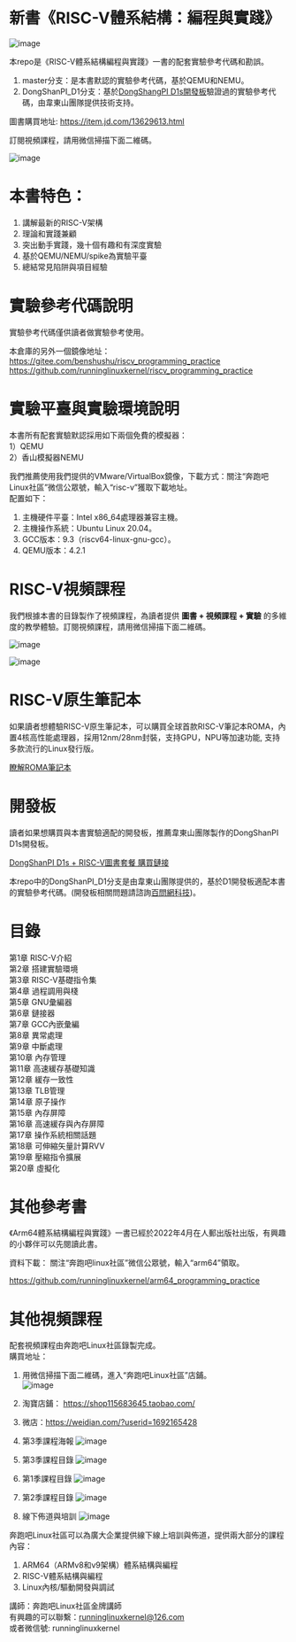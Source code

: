 # 新書《RISC-V體系結構：編程與實踐》

![image](images/risc-v.jpg)

本repo是《RISC-V體系結構編程與實踐》一書的配套實驗參考代碼和勘誤。    
1. master分支：是本書默認的實驗參考代碼，基於QEMU和NEMU。     
2. DongShanPI_D1分支：基於[DongShangPI D1s開發板](https://item.taobao.com/item.htm?&id=695941169493)驗證過的實驗參考代碼，由韋東山團隊提供技術支持。    

圖書購買地址: https://item.jd.com/13629613.html

訂閱視頻課程，請用微信掃描下面二維碼。     

![image](images/RISC-V-course-qrcode.png)

# 本書特色：
1. 講解最新的RISC-V架構
2. 理論和實踐兼顧
3. 突出動手實踐，幾十個有趣和有深度實驗
4. 基於QEMU/NEMU/spike為實驗平臺
5. 總結常見陷阱與項目經驗

# 實驗參考代碼說明

實驗參考代碼僅供讀者做實驗參考使用。

本倉庫的另外一個鏡像地址：    
https://gitee.com/benshushu/riscv_programming_practice    
https://github.com/runninglinuxkernel/riscv_programming_practice   

# 實驗平臺與實驗環境說明

本書所有配套實驗默認採用如下兩個免費的模擬器：      
1）QEMU   
2）香山模擬器NEMU     

我們推薦使用我們提供的VMware/VirtualBox鏡像，下載方式：關注“奔跑吧Linux社區”微信公眾號，輸入“risc-v”獲取下載地址。   
配置如下：
1. 主機硬件平臺：Intel x86_64處理器兼容主機。
2. 主機操作系統：Ubuntu Linux 20.04。
3. GCC版本：9.3（riscv64-linux-gnu-gcc）。
4. QEMU版本：4.2.1

# RISC-V視頻課程

我們根據本書的目錄製作了視頻課程，為讀者提供 **圖書 + 視頻課程 + 實驗** 的多維度的教學體驗。訂閱視頻課程，請用微信掃描下面二維碼。

![image](images/RISC-V-course-qrcode.png)

![image](images/RISC-V-course.png)

#  RISC-V原生筆記本
如果讀者想體驗RISC-V原生筆記本，可以購買全球首款RISC-V筆記本ROMA，內置4核高性能處理器，採用12nm/28nm封裝，支持GPU，NPU等加速功能, 支持多款流行的Linux發行版。

[瞭解ROMA筆記本](https://deepcomputing.io/roma-first-native-riscv-laptop/)


# 開發板
讀者如果想購買與本書實驗適配的開發板，推薦韋東山團隊製作的DongShanPI D1s開發板。 

[DongShanPI D1s + RISC-V圖書套餐 購買鏈接](https://item.taobao.com/item.htm?&id=695941169493)

本repo中的DongShanPI_D1分支是由韋東山團隊提供的，基於D1開發板適配本書的實驗參考代碼。(開發板相關問題請諮詢[百問網科技](https://www.100ask.net/))。   


# 目錄
第1章 RISC-V介紹  
第2章 搭建實驗環境    
第3章 RISC-V基礎指令集   
第4章 過程調用與棧   
第5章 GNU彙編器   
第6章 鏈接器   
第7章 GCC內嵌彙編   
第8章 異常處理   
第9章 中斷處理   
第10章 內存管理   
第11章 高速緩存基礎知識   
第12章 緩存一致性    
第13章 TLB管理    
第14章 原子操作    
第15章 內存屏障   
第16章 高速緩存與內存屏障   
第17章 操作系統相關話題     
第18章 可伸縮矢量計算RVV    
第19章 壓縮指令擴展     
第20章 虛擬化  

# 其他參考書

《Arm64體系結構編程與實踐》一書已經於2022年4月在人郵出版社出版，有興趣的小夥伴可以先閱讀此書。  

資料下載： 關注“奔跑吧linux社區”微信公眾號，輸入“arm64”領取。

https://github.com/runninglinuxkernel/arm64_programming_practice

# 其他視頻課程
配套視頻課程由奔跑吧Linux社區錄製完成。   
購買地址：     
1. 用微信掃描下面二維碼，進入“奔跑吧Linux社區”店鋪。    
![image](images/dianpu-qr-code.png)      

2. 淘寶店鋪： https://shop115683645.taobao.com/   
3. 微店：https://weidian.com/?userid=1692165428   

1. 第3季課程海報
![image](images/1.jpg)

2. 第3季課程目錄
![image](images/2.jpg)

3. 第1季課程目錄
![image](images/season_1.png)

4. 第2季課程目錄
![image](images/season_2.png)

5. 線下佈道與培訓
![image](images/3.jpg)

奔跑吧Linux社區可以為廣大企業提供線下線上培訓與佈道，提供兩大部分的課程內容：
1. ARM64（ARMv8和v9架構）體系結構與編程  
2. RISC-V體系結構與編程  
3. Linux內核/驅動開發與調試  

講師：奔跑吧Linux社區金牌講師  
有興趣的可以聯繫：runninglinuxkernel@126.com    
或者微信號: runninglinuxkernel   
